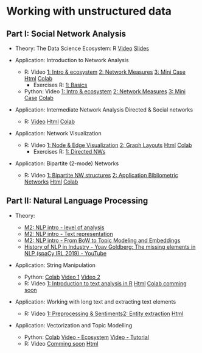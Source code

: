 # Working with unstructured data

## Part I: Social Network Analysis

* Theory: The Data Science Ecosystem: R [Video](https://www.loom.com/share/307f388fbb3d4e73919250aa6eb535f0) [Slides](https://sds-aau.github.io/SDS-master/M2/notebooks/network_analysis_theory.html)
* Application: Introduction to Network Analysis
   * R: Video [1: Intro & ecosystem](https://www.loom.com/share/abe75a61d7374ae99f946e1a5829430e)  [2: Network Measures](https://www.loom.com/share/981c493c990c46f591f465455a0d5bba) [3: Mini Case](https://www.loom.com/share/9fc0c009945c4fb0b3aaa0be77f52707) [Html](https://sds-aau.github.io/SDS-master/M2/notebooks/network_analysis_application.nb.html) [Colab](https://colab.research.google.com/github/SDS-AAU/SDS-master/blob/master/M2/notebooks/network_analysis_application.ipynb)
      * Exercises R: [1: Basics](https://colab.research.google.com/github/SDS-AAU/SDS-master/blob/master/M2/exercises/network_analysis_application_ex1.ipynb)
   * Python: Video [1: Intro & ecosystem](https://www.loom.com/share/e2a1e501c1474b70aaa64bad5257d635)  [2: Network Measures](https://www.loom.com/share/3556014c3e2b4fd39d675e05258f5041) [3: Mini Case](https://www.loom.com/share/75ed0b7f781a447991f28149bbe54c04) [Colab](https://github.com/SDS-AAU/SDS-master/blob/master/M2/notebooks/M2_Networks_hands_on_in_python.ipynb)

* Application: Intermediate Network Analysis Directed & Social networks
   * R: [Video](https://www.loom.com/share/1f905b64ba014819a0c0b45c0757f92c) [Html](https://sds-aau.github.io/SDS-master/M2/notebooks/network_analysis_application_directed.nb.html) [Colab](https://colab.research.google.com/github/SDS-AAU/SDS-master/blob/master/M2/notebooks/network_analysis_application_directed.ipynb)

* Application: Network Visualization
   * R: Video [1: Node & Edge Visualization](https://www.loom.com/share/a76f6ef6a09e4c8280e306c5458ca1bd) [2: Graph Layouts](https://www.loom.com/share/91375f4f85df4ce2b6f199f6b52390c2) [Html](https://sds-aau.github.io/SDS-master/M2/notebooks/network_analysis_application_visualization.nb.html) [Colab](https://colab.research.google.com/github/SDS-AAU/SDS-master/blob/master/M2/notebooks/network_analysis_application_visualization.ipynb)
      * Exercises R: [1: Directed NWs](https://colab.research.google.com/github/SDS-AAU/SDS-master/blob/master/M2/exercises/network_analysis_application_directed_ex1.ipynb)

* Application: Bipartite (2-mode) Networks
   * R: Video [1: Bipartite NW structures](https://www.loom.com/share/7668a71c95f941a1a17148e45ba83689) [2: Application Bibliometric Networks](https://www.loom.com/share/2fdf16a87a9d4eac81d50cef0b55ae3b) [Html](https://sds-aau.github.io/SDS-master/M2/notebooks/network_analysis_application_bipartite.nb.html) [Colab](https://colab.research.google.com/github/SDS-AAU/SDS-master/blob/master/M2/notebooks/network_analysis_application_bipartite.ipynb)
 <!---     * Exercise R: [Bibliometric Networks](https://colab.research.google.com/github/SDS-AAU/SDS-master/blob/master/M2/exercises/network_analysis_application_bipartit_ex1.ipynb) --->

## Part II: Natural Language Processing

* Theory: 
   * [M2: NLP intro - level of analysis](https://www.loom.com/share/289e4e0e91c24e759ae84a11cb06f78c?sharedAppSource=personal_library)
   * [M2: NLP intro - Text representation](https://www.loom.com/share/d97ba6e1e1a344899c83616b290cd888?sharedAppSource=personal_library)
   * [M2: NLP intro - From BoW to Topic Modeling and Embeddings](https://www.loom.com/share/2a7b0791c906457cab0c57e0618dc68b?sharedAppSource=personal_library)
   * [History of NLP in Industry - Yoav Goldberg: The missing elements in NLP (spaCy IRL 2019) - YouTube](https://youtu.be/e12danHhlic)


* Application: String Manipulation
   * Python: [Colab](https://colab.research.google.com/github/SDS-AAU/SDS-master/blob/master/M2/notebooks/NLP_intro_py.ipynb) [Video 1](https://www.loom.com/share/44d9ad8917fb4b9585110c507640ff3c?sharedAppSource=personal_library) [Video 2](https://www.loom.com/share/109433b5063d445aa2dd1b19d263afee?sharedAppSource=personal_library)
   * R: Video [1: Introduction to text analysis in R](https://www.loom.com/share/5648ecba2c26429aaebcda7ba8ffb83a?from_recorder=1) [Html](https://sds-aau.github.io/SDS-master/M2/notebooks/NLP_intro_R.nb.html) [Colab comming soon](https://colab.research.google.com/github/SDS-AAU/SDS-master/blob/master/M2/notebooks/NLP_intro_R.ipynb)

* Application: Working with long text and extracting text elements
    * R: Video [1: Preprocessing & Sentiments](https://www.loom.com/share/693668d74ce74697870fd97a8256d682?from_recorder=1)[2: Entity extraction](https://www.loom.com/share/647407c8959a4702b14c7db8dcf055f0?from_recorder=1) [Html](https://sds-aau.github.io/SDS-master/M2/notebooks/NLP_long_text_R.nb.html)
    

* Application: Vectorization and Topic Modelling
   * Python: [Colab](https://colab.research.google.com/github/SDS-AAU/SDS-master/blob/master/M2/notebooks/M2_NLP_TexVec_Py.ipynb) [Video - Ecosystem](https://www.loom.com/share/64b94c41755b4a78bdfe354203c10104) [Video - Tutorial](https://www.loom.com/share/3dc09124ae7a4525872384d13be3ec36)
    * R: Video [Comming soon]() [Html](https://sds-aau.github.io/SDS-master/M2/notebooks/NLP_text_vectorization_R.nb.html)


